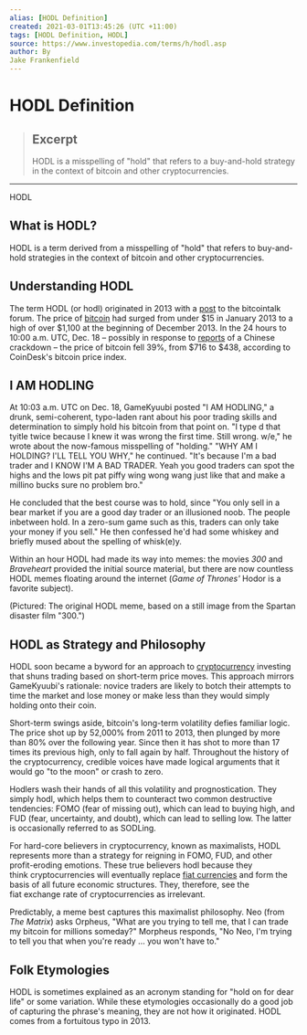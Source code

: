 ```yaml
---
alias: [HODL Definition]
created: 2021-03-01T13:45:26 (UTC +11:00)
tags: [HODL Definition, HODL]
source: https://www.investopedia.com/terms/h/hodl.asp
author: By
Jake Frankenfield
---
```


# HODL Definition

> ## Excerpt
> HODL is a misspelling of "hold" that refers to a buy-and-hold strategy in the context of bitcoin and other cryptocurrencies.

---

HODL
## What is HODL?

HODL is a term derived from a misspelling of "hold" that refers to buy-and-hold strategies in the context of bitcoin and other cryptocurrencies.

## Understanding HODL

The term HODL (or hodl) originated in 2013 with a [post](https://bitcointalk.org/index.php?topic=375643.0) to the bitcointalk forum. The price of [bitcoin](https://www.investopedia.com/terms/b/bitcoin.asp) had surged from under $15 in January 2013 to a high of over $1,100 at the beginning of December 2013. In the 24 hours to 10:00 a.m. UTC, Dec. 18 – possibly in response to [reports](http://www.coindesk.com/china-bans-payment-companies-working-bitcoin-exchanges-sources-claim/) of a Chinese crackdown – the price of bitcoin fell 39%, from $716 to $438, according to CoinDesk's bitcoin price index.

## I AM HODLING

At 10:03 a.m. UTC on Dec. 18, GameKyuubi posted "I AM HODLING," a drunk, semi-coherent, typo-laden rant about his poor trading skills and determination to simply hold his bitcoin from that point on. "I type d that tyitle twice because I knew it was wrong the first time. Still wrong. w/e," he wrote about the now-famous misspelling of "holding." "WHY AM I HOLDING? I'LL TELL YOU WHY," he continued. "It's because I'm a bad trader and I KNOW I'M A BAD TRADER. Yeah you good traders can spot the highs and the lows pit pat piffy wing wong wang just like that and make a millino bucks sure no problem bro."

He concluded that the best course was to hold, since "You only sell in a bear market if you are a good day trader or an illusioned noob. The people inbetween hold. In a zero-sum game such as this, traders can only take your money if you sell." He then confessed he'd had some whiskey and briefly mused about the spelling of whisk(e)y. 

Within an hour HODL had made its way into memes: the movies _300_ and _Braveheart_ provided the initial source material, but there are now countless HODL memes floating around the internet (_Game of Thrones'_ Hodor is a favorite subject).

(Pictured: The original HODL meme, based on a still image from the Spartan disaster film "300.")

## HODL as Strategy and Philosophy

HODL soon became a byword for an approach to [cryptocurrency](https://www.investopedia.com/terms/c/cryptocurrency.asp) investing that shuns trading based on short-term price moves. This approach mirrors GameKyuubi's rationale: novice traders are likely to botch their attempts to time the market and lose money or make less than they would simply holding onto their coin.

Short-term swings aside, bitcoin's long-term volatility defies familiar logic. The price shot up by 52,000% from 2011 to 2013, then plunged by more than 80% over the following year. Since then it has shot to more than 17 times its previous high, only to fall again by half. Throughout the history of the cryptocurrency, credible voices have made logical arguments that it would go "to the moon" or crash to zero.

Hodlers wash their hands of all this volatility and prognostication. They simply hodl, which helps them to counteract two common destructive tendencies: FOMO (fear of missing out), which can lead to buying high, and FUD (fear, uncertainty, and doubt), which can lead to selling low. The latter is occasionally referred to as SODLing. 

For hard-core believers in cryptocurrency, known as maximalists, HODL represents more than a strategy for reigning in FOMO, FUD, and other profit-eroding emotions. These true believers hodl because they think cryptocurrencies will eventually replace [fiat currencies](https://www.investopedia.com/terms/f/fiatmoney.asp) and form the basis of all future economic structures. They, therefore, see the fiat exchange rate of cryptocurrencies as irrelevant.

Predictably, a meme best captures this maximalist philosophy. Neo (from _The Matrix_) asks Orpheus, "What are you trying to tell me, that I can trade my bitcoin for millions someday?" Morpheus responds, "No Neo, I'm trying to tell you that when you're ready … you won't have to."

## Folk Etymologies

HODL is sometimes explained as an acronym standing for "hold on for dear life" or some variation. While these etymologies occasionally do a good job of capturing the phrase's meaning, they are not how it originated. HODL comes from a fortuitous typo in 2013.
